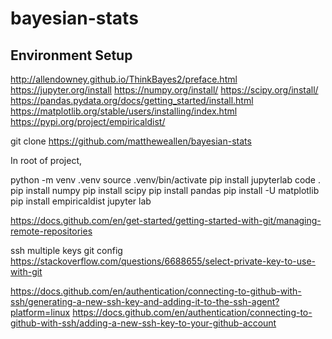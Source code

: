 # bayesian-stats

## Environment Setup
http://allendowney.github.io/ThinkBayes2/preface.html
https://jupyter.org/install
https://numpy.org/install/
https://scipy.org/install/
https://pandas.pydata.org/docs/getting_started/install.html
https://matplotlib.org/stable/users/installing/index.html
https://pypi.org/project/empiricaldist/

git clone https://github.com/mattheweallen/bayesian-stats


In root of project,

python -m venv .venv
source .venv/bin/activate
pip install jupyterlab
code .
pip install numpy
pip install scipy
pip install pandas
pip install -U matplotlib
pip install empiricaldist
jupyter lab

https://docs.github.com/en/get-started/getting-started-with-git/managing-remote-repositories

ssh multiple keys git config
https://stackoverflow.com/questions/6688655/select-private-key-to-use-with-git

https://docs.github.com/en/authentication/connecting-to-github-with-ssh/generating-a-new-ssh-key-and-adding-it-to-the-ssh-agent?platform=linux
https://docs.github.com/en/authentication/connecting-to-github-with-ssh/adding-a-new-ssh-key-to-your-github-account

